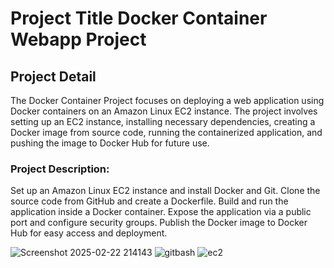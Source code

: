 # Project Title Docker Container Webapp Project
## Project Detail 
The Docker Container Project focuses on deploying a web application using Docker containers on an Amazon Linux EC2 instance. 
The project involves setting up an EC2 instance, installing necessary dependencies, 
creating a Docker image from source code, running the containerized application, and pushing the image to Docker Hub for future use.

### Project Description: 
Set up an Amazon Linux EC2 instance and install Docker and Git.
Clone the source code from GitHub and create a Dockerfile.
Build and run the application inside a Docker container.
Expose the application via a public port and configure security groups.
Publish the Docker image to Docker Hub for easy access and deployment.

![Screenshot 2025-02-22 214143](https://github.com/user-attachments/assets/9c12d2b6-f759-46cc-8408-349f8e6f9d0e)
![gitbash](https://github.com/user-attachments/assets/6a6a5e7d-c7a6-40ed-a319-1274cb48d7cd)
![ec2](https://github.com/user-attachments/assets/48a1815d-a392-44fa-b9ef-9abf908b36c7)

